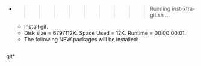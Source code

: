 * >>>>>>>>> Running inst-xtra-git.sh ...
  * Install git.
  * Disk size = 6797112K. Space Used = 12K. Runtime = 00:00:00:01.
  * The following NEW packages will be installed:
  ```bash
git*
  ```
